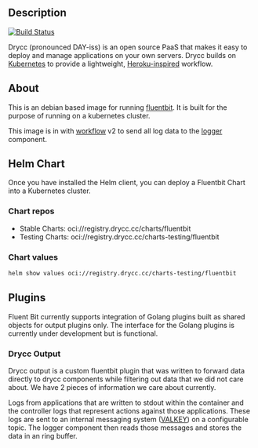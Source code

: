 ## Description
[![Build Status](https://woodpecker.drycc.cc/api/badges/drycc/fluentbit/status.svg)](https://woodpecker.drycc.cc/drycc/fluentbit)

Drycc (pronounced DAY-iss) is an open source PaaS that makes it easy to deploy and manage
applications on your own servers. Drycc builds on [Kubernetes](http://kubernetes.io/) to provide
a lightweight, [Heroku-inspired](http://heroku.com) workflow.

## About
This is an debian based image for running [fluentbit](http://fluentbit.io). It is built for the purpose of running on a kubernetes cluster.

This image is in with [workflow](https://github.com/drycc/workflow) v2 to send all log data to the [logger](https://github.com/drycc/logger) component.


## Helm Chart
Once you have installed the Helm client, you can deploy a Fluentbit Chart into a Kubernetes cluster.

### Chart repos

* Stable Charts: oci://registry.drycc.cc/charts/fluentbit
* Testing Charts: oci://registry.drycc.cc/charts-testing/fluentbit

### Chart values
```sh
helm show values oci://registry.drycc.cc/charts-testing/fluentbit
```

## Plugins

Fluent Bit currently supports integration of Golang plugins built as shared objects for output plugins only. The interface for the Golang plugins is currently under development but is functional.

### Drycc Output
Drycc output is a custom fluentbit plugin that was written to forward data directly to drycc components while filtering out data that we did not care about. We have 2 pieces of information we care about currently.

Logs from applications that are written to stdout within the container and the controller logs that represent actions against those applications. These logs are sent to an internal messaging system ([VALKEY](https://valkey.io)) on a configurable topic. The logger component then reads those messages and stores the data in an ring buffer.
